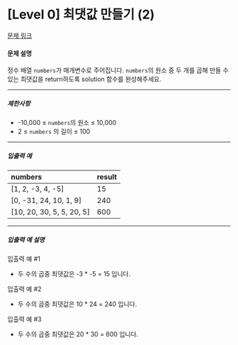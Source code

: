 # [Level 0] 최댓값 만들기 (2)

[문제 링크](https://school.programmers.co.kr/learn/courses/30/lessons/120862)

#### 문제 설명

정수 배열 ```numbers```가 매개변수로 주어집니다. ```numbers```의 원소 중 두 개를 곱해 만들 수 있는 최댓값을 return하도록 solution 함수를 완성해주세요.

---

##### 제한사항

- -10,000 ≤ ```numbers```의 원소 ≤ 10,000
- 2 ≤ ```numbers``` 의 길이 ≤ 100

---

##### 입출력 예

|numbers|result|
|:---|:---|
|[1, 2, -3, 4, -5]|15|
|[0, -31, 24, 10, 1, 9]|240|
|[10, 20, 30, 5, 5, 20, 5]|600|

---

##### 입출력 예 설명

입출력 예 #1

- 두 수의 곱중 최댓값은 -3 * -5 = 15 입니다.

입출력 예 #2

- 두 수의 곱중 최댓값은 10 * 24 = 240 입니다.

입출력 예 #3

- 두 수의 곱중 최댓값은 20 * 30 = 600 입니다.
